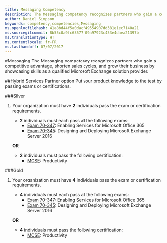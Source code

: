 ```yaml
---
title: Messaging Competency
description: The Messaging competency recognizes partners who gain a competitive advantage, shorten sales cycles, and grow their business by showcasing skills as a qualified Microsoft Exchange solution provider.
author: Daniel Simpson
keywords: competency,competencies,Messaging
ms.openlocfilehash: 41a8bd44f5a0dacf49554907dd381e1ec7140a21
ms.sourcegitcommit: 8b55c0a9fc63577f09a97923c453e4daea21397b
ms.translationtype: HT
ms.contentlocale: fr-FR
ms.lasthandoff: 07/07/2017
---
```

#<a name="messaging"></a>Messaging
The Messaging competency recognizes partners who gain a competitive advantage, shorten sales cycles, and grow their business by showcasing skills as a qualified Microsoft Exchange solution provider.

##<a name="hybrid-services-partner-option"></a>Hybrid Services Partner option
Put your product knowledge to the test by passing exams or certifications.

###<a name="silver"></a>Silver
1. Your organization must have **2** individuals pass the exam or certification requirements.
    
    - **2** individuals must each pass all the following exams:
        - [Exam 70-347](https://www.microsoft.com/en-us/learning/exam-70-347.aspx): Enabling Services for Microsoft Office 365
        - [Exam 70-345](https://www.microsoft.com/en-us/learning/exam-70-345.aspx): Designing and Deploying Microsoft Exchange Server 2016

    **OR**

     - **2** individuals must pass the following certification:
        - [MCSE](https://www.microsoft.com/en-us/learning/mcse-productivity-certification.aspx): Productivity

###<a name="gold"></a>Gold
1. Your organization must have **4** individuals pass the exam or certification requirements.

    - **4** individuals must each pass all the following exams:
        - [Exam 70-347](https://www.microsoft.com/en-us/learning/exam-70-347.aspx): Enabling Services for Microsoft Office 365
        - [Exam 70-345](https://www.microsoft.com/en-us/learning/exam-70-345.aspx): Designing and Deploying Microsoft Exchange Server 2016

    **OR**

    - **4** individuals must pass the following certification:
        - [MCSE](https://www.microsoft.com/en-us/learning/mcse-productivity-certification.aspx): Productivity


